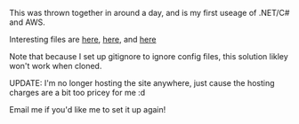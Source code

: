 This was thrown together in around a day, and is my first useage of .NET/C# and AWS. 

Interesting files are [here](https://github.com/romanbog/InReachDemo/blob/master/InReachDemo/Models/FileModel.cs), [here](https://github.com/romanbog/InReachDemo/blob/master/InReachDemo/Controllers/HomeController.cs), and [here](https://github.com/romanbog/InReachDemo/blob/master/InReachDemo/Views/Home/Index.cshtml)

Note that because I set up gitignore to ignore config files, this solution likley won't work when cloned.


UPDATE:
I'm no longer hosting the site anywhere, just cause the hosting charges are a bit too pricey for me :d 

Email me if you'd like me to set it up again!
